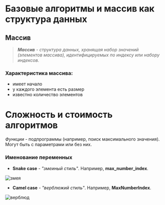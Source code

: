 # Базовые алгоритмы и массив как структура данных #

## Массив ##
>*__Массив__ - структура данных, хранящая набор значений (элементов массива), идентифицируемых по индексу или набору индексов.*

### Характеристика массива:
* имеет начало
* у каждого элемента есть размер
* известно количество элементов


# Сложность и стоимость алгоритмов #

*Функции* - подпрограммы (например, поиск максимального значения). Могут быть с параметрами или без них.

### Именование переменных

* __Snake case__ - *"змеиный стиль"*. Например, **max_number_index**.

![змея](566.jpg)

* __Camel case__ - *"верблюжий стиль"*. Например, **MaxNumberIndex**.

![верблюд](422.jpg)